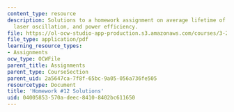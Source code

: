 ```yaml
---
content_type: resource
description: Solutions to a homework assignment on average lifetime of excited carriers,
  laser oscillation, and power efficiency.
file: https://ol-ocw-studio-app-production.s3.amazonaws.com/courses/3-23-electrical-optical-and-magnetic-properties-of-materials-fall-2007/04005853570adeec84108402bc611650_sol12.pdf
file_type: application/pdf
learning_resource_types:
- Assignments
ocw_type: OCWFile
parent_title: Assignments
parent_type: CourseSection
parent_uid: 2a5647ca-7f8f-65bc-9a05-056a736fe505
resourcetype: Document
title: 'Homework #12 Solutions'
uid: 04005853-570a-deec-8410-8402bc611650
---
```

